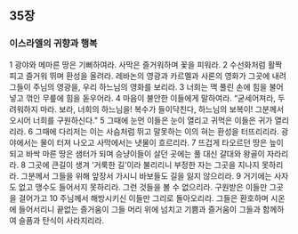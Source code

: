 ## 35장
### 이스라엘의 귀향과 행복
1 광야와 메마른 땅은 기뻐하여라. 사막은 즐거워하며 꽃을 피워라.
2 수선화처럼 활짝 피고 즐거워 뛰며 환성을 올려라. 레바논의 영광과 카르멜과 사론의 영화가 그곳에 내려 그들이 주님의 영광을, 우리 하느님의 영화를 보리라.
3 너희는 맥 풀린 손에 힘을 불어넣고 꺾인 무릎에 힘을 돋우어라.
4 마음이 불안한 이들에게 말하여라. “굳세어져라, 두려워하지 마라. 보라, 너희의 하느님을! 복수가 들이닥친다, 하느님의 보복이! 그분께서 오시어 너희를 구원하신다.”
5 그때에 눈먼 이들은 눈이 열리고 귀먹은 이들은 귀가 열리리라.
6 그때에 다리저는 이는 사슴처럼 뛰고 말못하는 이의 혀는 환성을 터뜨리리라. 광야에서는 물이 터져 나오고 사막에서는 냇물이 흐르리라.
7 뜨겁게 타오르던 땅은 늪이 되고 바싹 마른 땅은 샘터가 되며 승냥이들이 살던 곳에는 풀 대신 갈대와 왕골이 자라리라.
8 그곳에 큰길이 생겨 ‘거룩한 길’이라 불리리니 부정한 자는 그곳을 지나지 못하리라. 그분께서 그들을 위해 앞장서 가시니 바보들도 길을 잃지 않으리라.
9 거기에는 사자도 없고 맹수도 들어서지 못하리라. 그런 것들을 볼 수 없으리라. 구원받은 이들만 그곳을 걸어가고
10 주님께서 해방시키신 이들만 그리로 돌아오리라. 그들은 환호하며 시온에 들어서리니 끝없는 즐거움이 그들 머리 위에 넘치고 기쁨과 즐거움이 그들과 함께하여 슬픔과 탄식이 사라지리라.
